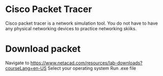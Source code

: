 # Cisco Packet Tracer
Cisco packet tracer is a network simulation tool. You do not have to have any physical networking devices to practice networking skiiks.

# Download packet 
Navigate to https://www.netacad.com/resources/lab-downloads?courseLang=en-US 
Select your operating system 
Run .exe file

